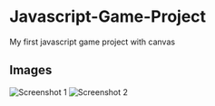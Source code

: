 # Javascript-Game-Project
My first javascript game project with canvas
## Images
![Screenshot 1](https://www.hizliresim.com/quarqv9][img]https://i.hizliresim.com/quarqv9.PNG)
![Screenshot 2](https://www.hizliresim.com/c9rzi04][img]https://i.hizliresim.com/c9rzi04.PNG)
